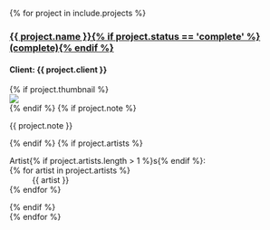 {% for project in include.projects %}
  <div class="project{% if project.status == 'complete' %} complete{% endif %}">
    <h3><a href="{{ project.url }}" target="project">
      {{ project.name }}{% if project.status == 'complete' %} <span class="prompt">(complete)</span>{% endif %}
    </a></h3>
    <h4><span class="prompt">Client:</span> {{ project.client }}</h4>
    {% if project.thumbnail %}
    <div class="thumbnail" itemprop="image" itemscope itemtype="https://schema.org/ImageObject">
      <a href="{{ project.url }}" target="project">
        <img itemprop="url" src="https://res.cloudinary.com/insite-arts/image/upload/c_scale,h_178,w_308/v1490175894/website/{{ project.thumbnail }}">
      </a>
    </div>
    {% endif %}
    {% if project.note %}<p>{{ project.note }}</p>{% endif %}
    {% if project.artists %}
      <dl>
        <dt class="prompt">Artist{% if project.artists.length > 1 %}s{% endif %}:</dt>
        {% for artist in project.artists %}
        <dd>{{ artist }}</dd>
        {% endfor %}
      </dl>
    {% endif %}
  </div>
{% endfor %}
